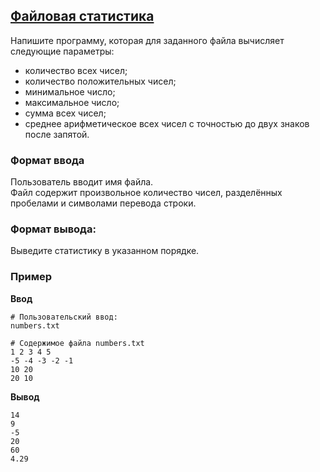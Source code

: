 ## [Файловая статистика](../../../solutions/3.5/35_g.py)

Напишите программу, которая для заданного файла вычисляет следующие параметры:

- количество всех чисел;
- количество положительных чисел;
- минимальное число;
- максимальное число;
- сумма всех чисел;
- среднее арифметическое всех чисел с точностью до двух знаков после запятой.

### Формат ввода

Пользователь вводит имя файла.\
Файл содержит произвольное количество чисел, разделённых пробелами и символами перевода строки.

### Формат вывода:

Выведите статистику в указанном порядке.

### Пример

__Ввод__
```plaintext
# Пользовательский ввод:
numbers.txt

# Содержимое файла numbers.txt
1 2 3 4 5
-5 -4 -3 -2 -1
10 20
20 10
```

__Вывод__
```plaintext
14
9
-5
20
60
4.29
```